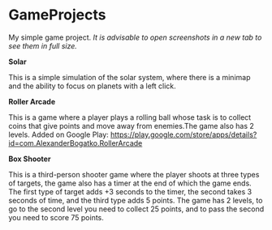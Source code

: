 # GameProjects

My simple game project. 
  _It is advisable to open screenshots in a new tab to see them in full size._

**Solar**

This is a simple simulation of the solar system, where there is a minimap and the ability to focus on planets with a left click.

**Roller Arcade**

This is a game where a player plays a rolling ball whose task is to collect coins that give points and move away from enemies.The game also has 2 levels.
Added on Google Play: https://play.google.com/store/apps/details?id=com.AlexanderBogatko.RollerArcade

**Box Shooter**

This is a third-person shooter game where the player shoots at three types of targets, the game also has a timer at the end of which the game ends. The first type of target adds +3 seconds to the timer, the second takes 3 seconds of time, and the third type adds 5 points. The game has 2 levels, to go to the second level you need to collect 25 points, and to pass the second you need to score 75 points.
